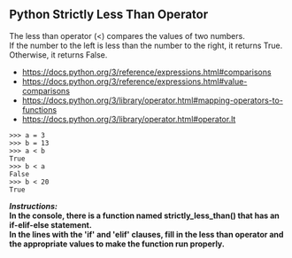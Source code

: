 ## Python Strictly Less Than Operator

The less than operator (<) compares the values of two numbers.  
If the number to the left is less than the number to the right, it returns True.  
Otherwise, it returns False.  
- https://docs.python.org/3/reference/expressions.html#comparisons  
- https://docs.python.org/3/reference/expressions.html#value-comparisons
- https://docs.python.org/3/library/operator.html#mapping-operators-to-functions
- https://docs.python.org/3/library/operator.html#operator.lt
```
>>> a = 3
>>> b = 13
>>> a < b
True
>>> b < a
False
>>> b < 20
True
```

**_Instructions:_**    
**In the console, there is a function named strictly_less_than() that has an if-elif-else statement.**  
**In the lines with the 'if' and 'elif' clauses, fill in the less than operator and the appropriate values to make the function run properly.**

